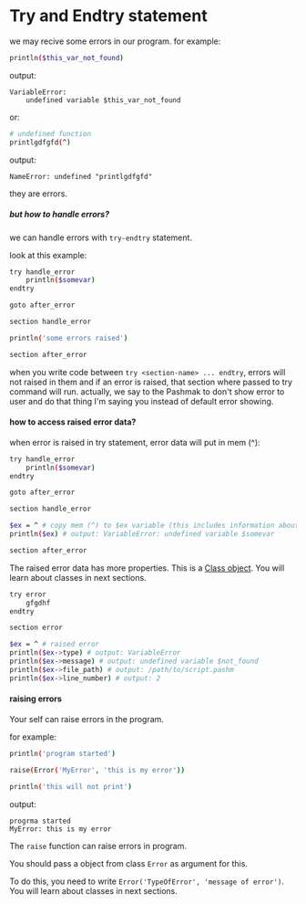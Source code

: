 # Try and Endtry statement

we may recive some errors in our program. for example:

```bash
println($this_var_not_found)
```

output:

```
VariableError:
    undefined variable $this_var_not_found
```

or:

```bash
# undefined function
printlgdfgfd(^)
```

output:

```
NameError: undefined "printlgdfgfd"
```

they are errors.

##### but how to handle errors?

we can handle errors with `try-endtry` statement.

look at this example:

```bash
try handle_error
    println($somevar)
endtry

goto after_error

section handle_error

println('some errors raised')

section after_error
```

when you write code between `try <section-name> ... endtry`, errors will not raised in them and if an error is raised, that section where passed to try command will run.
actually, we say to the Pashmak to don't show error to user and do that thing I'm saying you instead of default error showing.

#### how to access raised error data?

when error is raised in try statement, error data will put in mem (^):

```bash
try handle_error
    println($somevar)
endtry

goto after_error

section handle_error

$ex = ^ # copy mem (^) to $ex variable (this includes information about raised error)
println($ex) # output: VariableError: undefined variable $somevar

section after_error
```

The raised error data has more properties. This is a [Class object](#classes). You will learn about classes in next sections.

```bash
try error
    gfgdhf
endtry

section error

$ex = ^ # raised error
println($ex->type) # output: VariableError
println($ex->message) # output: undefined variable $not_found
println($ex->file_path) # output: /path/to/script.pashm
println($ex->line_number) # output: 2
```

#### raising errors
Your self can raise errors in the program.

for example:

```bash
println('program started')

raise(Error('MyError', 'this is my error'))

println('this will not print')
```

output:

```
progrma started
MyError: this is my error
```

The `raise` function can raise errors in program.

You should pass a object from class `Error` as argument for this.

To do this, you need to write `Error('TypeOfError', 'message of error')`. You will learn about classes in next sections.
